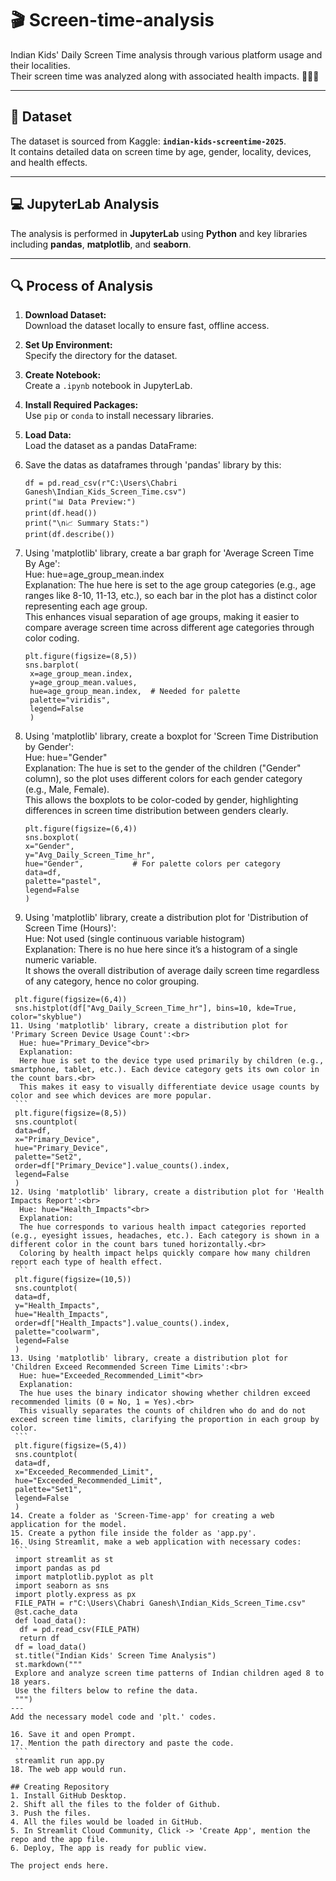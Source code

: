 # 🎬 Screen-time-analysis

Indian Kids' Daily Screen Time analysis through various platform usage and their localities.  
Their screen time was analyzed along with associated health impacts. 📱🧒👧

---

## 📁 Dataset

The dataset is sourced from Kaggle: **`indian-kids-screentime-2025`**.  
It contains detailed data on screen time by age, gender, locality, devices, and health effects.

---

## 💻 JupyterLab Analysis

The analysis is performed in **JupyterLab** using **Python** and key libraries including **pandas**, **matplotlib**, and **seaborn**.

---

## 🔍 Process of Analysis

1. **Download Dataset:**  
   Download the dataset locally to ensure fast, offline access.
   
3. **Set Up Environment:**  
   Specify the directory for the dataset.

4. **Create Notebook:**  
   Create a `.ipynb` notebook in JupyterLab.

5. **Install Required Packages:**  
   Use `pip` or `conda` to install necessary libraries.

6. **Load Data:**  
   Load the dataset as a pandas DataFrame:
7. Save the datas as dataframes through 'pandas' library by this:
   ```
   df = pd.read_csv(r"C:\Users\Chabri Ganesh\Indian_Kids_Screen_Time.csv")
   print("📊 Data Preview:")
   print(df.head())
   print("\n📈 Summary Stats:")
   print(df.describe())
8. Using 'matplotlib' library, create a bar graph for 'Average Screen Time By Age':<br>
    Hue: hue=age_group_mean.index<br>
    Explanation:
    The hue here is set to the age group categories (e.g., age ranges like 8-10, 11-13, etc.), so each bar in the plot has a distinct color representing each age group.<br>
    This enhances visual separation of age groups, making it easier to compare average screen time across different age categories through color coding.
   ```
   plt.figure(figsize=(8,5))
   sns.barplot(
    x=age_group_mean.index,
    y=age_group_mean.values,
    hue=age_group_mean.index,  # Needed for palette
    palette="viridis",
    legend=False
    )
9. Using 'matplotlib' library, create a boxplot for 'Screen Time Distribution by Gender':<br>
    Hue: hue="Gender"<br>
    Explanation:
    The hue is set to the gender of the children ("Gender" column), so the plot uses different colors for each gender category (e.g., Male, Female).<br>
    This allows the boxplots to be color-coded by gender, highlighting differences in screen time distribution between genders clearly.
   ```
   plt.figure(figsize=(6,4))
   sns.boxplot(
   x="Gender",
   y="Avg_Daily_Screen_Time_hr",
   hue="Gender",           # For palette colors per category
   data=df,
   palette="pastel",
   legend=False
   )
10. Using 'matplotlib' library, create a distribution plot for 'Distribution of Screen Time (Hours)':<br>
    Hue: Not used (single continuous variable histogram)<br>
    Explanation:
    There is no hue here since it’s a histogram of a single numeric variable.<br>
    It shows the overall distribution of average daily screen time regardless of any category, hence no color grouping.
   ```
    plt.figure(figsize=(6,4))
    sns.histplot(df["Avg_Daily_Screen_Time_hr"], bins=10, kde=True, color="skyblue")
11. Using 'matplotlib' library, create a distribution plot for 'Primary Screen Device Usage Count':<br>
     Hue: hue="Primary_Device"<br>
     Explanation:
     Here hue is set to the device type used primarily by children (e.g., smartphone, tablet, etc.). Each device category gets its own color in the count bars.<br>
     This makes it easy to visually differentiate device usage counts by color and see which devices are more popular.
    ```
    plt.figure(figsize=(8,5))
    sns.countplot(
    data=df,
    x="Primary_Device",
    hue="Primary_Device",
    palette="Set2",
    order=df["Primary_Device"].value_counts().index,
    legend=False
    )
12. Using 'matplotlib' library, create a distribution plot for 'Health Impacts Report':<br>
     Hue: hue="Health_Impacts"<br>
     Explanation:
     The hue corresponds to various health impact categories reported (e.g., eyesight issues, headaches, etc.). Each category is shown in a different color in the count bars tuned horizontally.<br>
     Coloring by health impact helps quickly compare how many children report each type of health effect.
    ```
    plt.figure(figsize=(10,5))
    sns.countplot(
    data=df,
    y="Health_Impacts",
    hue="Health_Impacts",
    order=df["Health_Impacts"].value_counts().index,
    palette="coolwarm",
    legend=False
    )
13. Using 'matplotlib' library, create a distribution plot for 'Children Exceed Recommended Screen Time Limits':<br>
     Hue: hue="Exceeded_Recommended_Limit"<br>
     Explanation:
     The hue uses the binary indicator showing whether children exceed recommended limits (0 = No, 1 = Yes).<br>
     This visually separates the counts of children who do and do not exceed screen time limits, clarifying the proportion in each group by color.
    ```
    plt.figure(figsize=(5,4))
    sns.countplot(
    data=df,
    x="Exceeded_Recommended_Limit",
    hue="Exceeded_Recommended_Limit",
    palette="Set1",
    legend=False
    )
14. Create a folder as 'Screen-Time-app' for creating a web application for the model.
15. Create a python file inside the folder as 'app.py'.
16. Using Streamlit, make a web application with necessary codes:
    ```
    import streamlit as st
    import pandas as pd
    import matplotlib.pyplot as plt
    import seaborn as sns
    import plotly.express as px
    FILE_PATH = r"C:\Users\Chabri Ganesh\Indian_Kids_Screen_Time.csv"
    @st.cache_data
    def load_data():
     df = pd.read_csv(FILE_PATH)
     return df
    df = load_data()
    st.title("Indian Kids' Screen Time Analysis")
    st.markdown("""
    Explore and analyze screen time patterns of Indian children aged 8 to 18 years.
    Use the filters below to refine the data.
    """)
   ---
   Add the necessary model code and 'plt.' codes.

16. Save it and open Prompt.
17. Mention the path directory and paste the code.
    ```
    streamlit run app.py
18. The web app would run.

## Creating Repository
1. Install GitHub Desktop.
2. Shift all the files to the folder of Github.
3. Push the files.
4. All the files would be loaded in GitHub.
5. In Streamlit Cloud Community, Click -> 'Create App', mention the repo and the app file.
6. Deploy, The app is ready for public view.

The project ends here.
